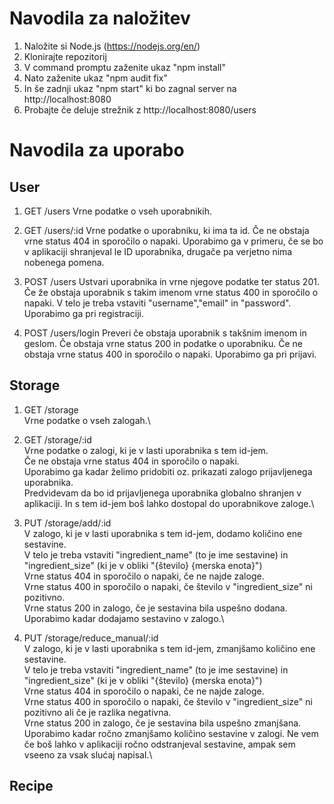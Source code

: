 # Navodila za naložitev
1. Naložite si Node.js (https://nodejs.org/en/)
2. Klonirajte repozitorij
3. V command promptu zaženite ukaz "npm install"
4. Nato zaženite ukaz "npm audit fix"
5. In še zadnji ukaz "npm start" ki bo zagnal server na http://localhost:8080
6. Probajte če deluje strežnik z http://localhost:8080/users


# Navodila za uporabo
## User

1. GET  /users
Vrne podatke o vseh uporabnikih.

2. GET /users/:id 
Vrne podatke o uporabniku, ki ima ta id.
Če ne obstaja vrne status 404 in sporočilo o napaki.
Uporabimo ga v primeru, če se bo v aplikaciji shranjeval le ID uporabnika, drugače pa verjetno nima nobenega pomena.

3. POST /users
Ustvari uporabnika in vrne njegove podatke ter status 201.
Če že obstaja uporabnik s takim imenom vrne status 400 in sporočilo o napaki.
V telo je treba vstaviti "username","email" in "password".
Uporabimo ga pri registraciji.

4. POST /users/login
Preveri če obstaja uporabnik s takšnim imenom in geslom.
Če obstaja vrne status 200 in podatke o uporabniku.
Če ne obstaja vrne status 400 in sporočilo o napaki.
Uporabimo ga pri prijavi.

## Storage

1. GET  /storage \
Vrne podatke o vseh zalogah.\

2. GET /storage/:id \
Vrne podatke o zalogi, ki je v lasti uporabnika s tem id-jem.\
Če ne obstaja vrne status 404 in sporočilo o napaki.\
Uporabimo ga kadar želimo pridobiti oz. prikazati zalogo prijavljenega uporabnika.\
Predvidevam da bo id prijavljenega uporabnika globalno shranjen v aplikaciji. In s tem id-jem boš lahko dostopal do uporabnikove zaloge.\

3. PUT /storage/add/:id\
V zalogo, ki je v lasti uporabnika s tem id-jem, dodamo količino ene sestavine.\
V telo je treba vstaviti "ingredient_name" (to je ime sestavine) in "ingredient_size" (ki je v obliki "{število} {merska enota}")\
Vrne status 404 in sporočilo o napaki, če ne najde zaloge.\
Vrne status 400 in sporočilo o napaki, če število v "ingredient_size" ni pozitivno.\
Vrne status 200 in zalogo, če je sestavina bila uspešno dodana.\
Uporabimo kadar dodajamo sestavino v zalogo.\

4. PUT /storage/reduce_manual/:id\
V zalogo, ki je v lasti uporabnika s tem id-jem, zmanjšamo količino ene sestavine.\
V telo je treba vstaviti "ingredient_name" (to je ime sestavine) in "ingredient_size" (ki je v obliki "{število} {merska enota}")\
Vrne status 404 in sporočilo o napaki, če ne najde zaloge.\
Vrne status 400 in sporočilo o napaki, če število v "ingredient_size" ni pozitivno ali če je razlika negativna.\
Vrne status 200 in zalogo, če je sestavina bila uspešno zmanjšana.\
Uporabimo kadar ročno zmanjšamo količino sestavine v zalogi. Ne vem če boš lahko v aplikaciji ročno odstranjeval sestavine, ampak sem vseeno za vsak slućaj napisal.\


## Recipe
